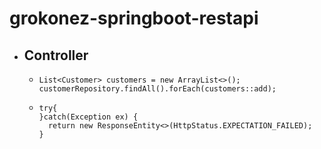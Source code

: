 # grokonez-springboot-restapi
- ## Controller
  - ```
    List<Customer> customers = new ArrayList<>();
    customerRepository.findAll().forEach(customers::add);
    ```
  - ```
    try{
    }catch(Exception ex) {
      return new ResponseEntity<>(HttpStatus.EXPECTATION_FAILED);
    }
    ```
